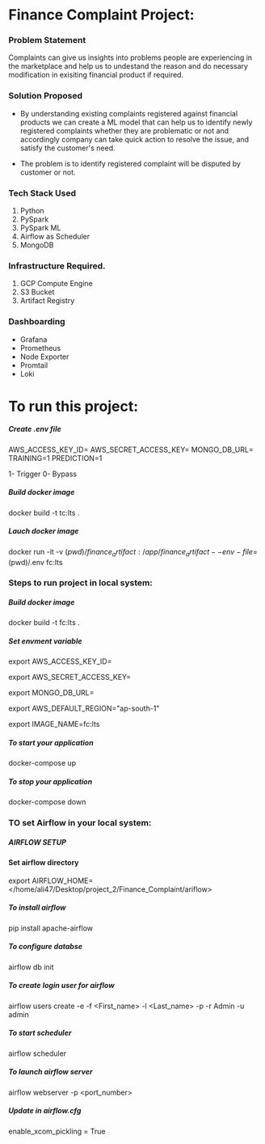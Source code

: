# Finance Complaint Project:

### Problem Statement
Complaints can give us insights into problems people are experiencing in the marketplace and help us to undestand the reason and do necessary modification in exisiting financial product if required.

### Solution Proposed
- By understanding existing complaints registered against financial products we can create a ML model that can help us to identify newly registered complaints whether they are problematic or not and accordingly company can take quick action to resolve the issue, and satisfy the customer's need.

- The problem is to identify registered complaint will be disputed by customer or not.

### Tech Stack Used
1. Python
2. PySpark
3. PySpark ML
4. Airflow as Scheduler
5. MongoDB

### Infrastructure Required.
1. GCP Compute Engine
2. S3 Bucket
3. Artifact Registry

### Dashboarding
- Grafana
- Prometheus
- Node Exporter
- Promtail
- Loki

# To run this project:

##### Create .env file

AWS_ACCESS_KEY_ID=
AWS_SECRET_ACCESS_KEY=
MONGO_DB_URL=
TRAINING=1
PREDICTION=1

1- Trigger 0- Bypass

##### Build docker image
docker build -t tc:lts .

##### Lauch docker image
docker run -it -v $(pwd)/finance_artifact:/app/finance_artifact  --env-file=$(pwd)/.env fc:lts

### Steps to run project in local system:

##### Build docker image
docker build -t fc:lts .

##### Set envment variable
export AWS_ACCESS_KEY_ID=

export AWS_SECRET_ACCESS_KEY=

export MONGO_DB_URL=

export AWS_DEFAULT_REGION="ap-south-1"

export IMAGE_NAME=fc:lts

##### To start your application
docker-compose up

##### To stop your application
docker-compose down

### TO set Airflow in your local system:

##### AIRFLOW SETUP

#### Set airflow directory
export AIRFLOW_HOME=</home/ali47/Desktop/project_2/Finance_Complaint/ariflow>

##### To install airflow
pip install apache-airflow

##### To configure databse
airflow db init

##### To create login user for airflow
airflow users create  -e <your-email> -f <First_name> -l <Last_name> -p <password> -r Admin  -u admin

##### To start scheduler
airflow scheduler

##### To launch airflow server
airflow webserver -p <port_number>

##### Update in airflow.cfg
enable_xcom_pickling = True
